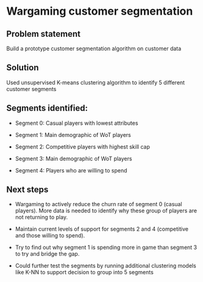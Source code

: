 # Wargaming customer segmentation

## Problem statement
Build a prototype customer segmentation algorithm on customer data

## Solution
Used unsupervised K-means clustering algorithm to identify 5 different customer segments

## Segments identified:
- Segment 0: Casual players with lowest attributes

- Segment 1: Main demographic of WoT players

- Segment 2: Competitive players with highest skill cap

- Segment 3: Main demographic of WoT players

- Segment 4: Players who are willing to spend

## Next steps
- Wargaming to actively reduce the churn rate of segment 0 (casual players). More data is needed to identify why these group of players are not returning to play.

- Maintain current levels of support for segments 2 and 4 (competitive and those willing to spend).

- Try to find out why segment 1 is spending more in game than segment 3 to try and bridge the gap.

- Could further test the segments by running additional clustering models like K-NN to support decision to group into 5 segments
